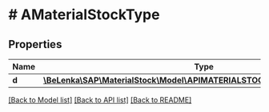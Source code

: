 # # AMaterialStockType

## Properties

Name | Type | Description | Notes
------------ | ------------- | ------------- | -------------
**d** | [**\BeLenka\SAP\MaterialStock\Model\APIMATERIALSTOCKSRVAMaterialStockType**](APIMATERIALSTOCKSRVAMaterialStockType.md) |  | [optional]

[[Back to Model list]](../../README.md#models) [[Back to API list]](../../README.md#endpoints) [[Back to README]](../../README.md)
